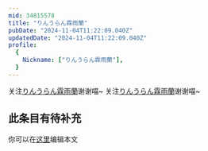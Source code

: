 ```yaml
---
mid: 34815578
title: "りんうらん霖雨蘭"
pubDate: "2024-11-04T11:22:09.040Z"
updatedDate: "2024-11-04T11:22:09.040Z"
profile:
  {
    Nickname: ["りんうらん霖雨蘭"],
  }
---
```


关注[りんうらん霖雨蘭](https://space.bilibili.com/34815578)谢谢喵~ 关注[りんうらん霖雨蘭](https://space.bilibili.com/34815578)谢谢喵~

## 此条目有待补充
你可以在[这里](https://github.com/Yuhanawa/VTuber.ICU/edit/master/src/content/v/りんうらん霖雨蘭/index.md)编辑本文

